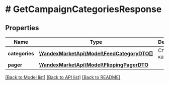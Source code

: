 # # GetCampaignCategoriesResponse

## Properties

Name | Type | Description | Notes
------------ | ------------- | ------------- | -------------
**categories** | [**\YandexMarketApi\Model\FeedCategoryDTO[]**](FeedCategoryDTO.md) | Список категорий. | [optional]
**pager** | [**\YandexMarketApi\Model\FlippingPagerDTO**](FlippingPagerDTO.md) |  | [optional]

[[Back to Model list]](../../README.md#models) [[Back to API list]](../../README.md#endpoints) [[Back to README]](../../README.md)
